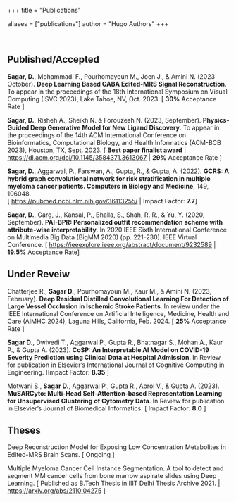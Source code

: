 
+++
title = "Publications"

aliases = ["publications"]
author = "Hugo Authors"
+++

<br>

## Published/Accepted

<b>Sagar, D.</b>, Mohammadi F., Pourhomayoun M., Joen J., & Amini N. (2023 October). <b>Deep Learning Based GABA Edited-MRS Signal Reconstruction</b>. To appear in the proceedings of the 18th International Symposium on Visual Computing (ISVC 2023), Lake Tahoe, NV, Oct. 2023. [ <b>30%</b> Acceptance Rate ] <a href="/isvc"><i class="fa-solid fa-file-pdf" style="color: #464646;"></i></a>

<b>Sagar, D.</b>, Risheh A., Sheikh N. & Forouzesh N. (2023, September). <b>Physics-Guided Deep Generative Model for New Ligand Discovery</b>. To appear in the proceedings of the 14th ACM International Conference on Bioinformatics, Computational Biology, and Health Informatics (ACM-BCB 2023), Houston, TX, Sept. 2023. [ <b>Best paper finalist award</b> | <a href="https://dl.acm.org/doi/10.1145/3584371.3613067">https://dl.acm.org/doi/10.1145/3584371.3613067</a> | <b>29%</b> Acceptance Rate ] <a href="/acmbcb"><i class="fa-solid fa-file-pdf" style="color: #464646;"></i></a>

<b>Sagar, D.</b>, Aggarwal, P., Farswan, A., Gupta, R., & Gupta, A. (2022). <b>GCRS: A hybrid graph convolutional network for risk stratification in multiple myeloma cancer patients. Computers in Biology and Medicine</b>, 149, 106048.<br>[ <a target="_blank" rel="noopener noreferrer" href="https://pubmed.ncbi.nlm.nih.gov/36113255/">https://pubmed.ncbi.nlm.nih.gov/36113255/</a> | Impact Factor: <b>7.7</b>] <a href="/cibm"><i class="fa-solid fa-file-pdf" style="color: #464646;"></i></a>

<b>Sagar, D.</b>, Garg, J., Kansal, P., Bhalla, S., Shah, R. R., & Yu, Y. (2020, September). <b>PAI-BPR: Personalized outfit recommendation scheme with attribute-wise interpretability</b>. In 2020 IEEE Sixth International Conference on Multimedia Big Data (BigMM 2020) (pp. 221-230). IEEE Virtual Conference. [ <a target="_blank" rel="noopener noreferrer" href="https://ieeexplore.ieee.org/abstract/document/9232589">https://ieeexplore.ieee.org/abstract/document/9232589 </a> | <b>19.5%</b> Acceptance Rate] <a href="/bigmm"><i class="fa-solid fa-file-pdf" style="color: #464646;"></i></a>


## Under Reveiw

Chatterjee R., <b>Sagar D.</b>, Pourhomayoun M., Kaur M., & Amini N. (2023, February). <b>Deep Residual Distilled Convolutional Learning For Detection of Large Vessel Occlusion in Ischemic Stroke Patients</b>. In review under the  IEEE‬‭ International‬‭ Conference‬‭ on‬‭ Artificial‬‭ Intelligence,‬‭ Medicine,‬‭ Health‬‭ and‬‭ Care‬‭ (AIMHC‬‭ 2024),‬‭ Laguna‬ Hills, California, Feb. 2024. [ <b>25%</b> Acceptance Rate ]

<b>Sagar D.</b>, Dwivedi T., Aggarwal P., Gupta R., Bhatnagar S., Mohan A., Kaur P., & Gupta A. (2023). <b>CoSP: An Interpretable AI Model on COVID-19 Severity Prediction using Clinical Data at Hospital Admission</b>. In Review for publication in Elsevier’s International Journal of Cognitive Computing in Engineering. [Impact Factor: <b>8.35</b> ]

Motwani S., <b>Sagar D.</b>, Aggarwal P., Gupta R., Abrol V., & Gupta A. (2023). <b>MuSARCyto: Multi-Head Self-Attention-based Representation Learning for Unsupervised Clustering of Cytometry Data</b>. In Review for publication in Elsevier’s Journal of Biomedical Informatics. [ Impact Factor: <b>8.0</b> ]

## Theses

Deep Reconstruction Model for Exposing Low Concentration Metabolites in Edited-MRS Brain Scans. [ Ongoing ]

Multiple Myeloma Cancer Cell Instance Segmentation. A tool to detect and segment MM cancer cells from bone marrow aspirate slides using Deep Learning. [ Published as B.Tech Thesis in IIIT Delhi Thesis Archive 2021. | <a target="_blank" rel="noopener noreferrer" href="https://arxiv.org/abs/2110.04275">https://arxiv.org/abs/2110.04275</a> ]
